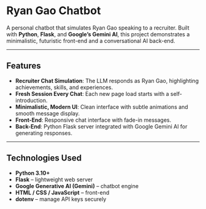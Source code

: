# Ryan Gao Chatbot

A personal chatbot that simulates Ryan Gao speaking to a recruiter. Built with **Python**, **Flask**, and **Google’s Gemini AI**, this project demonstrates a minimalistic, futuristic front-end and a conversational AI back-end.

---

## Features

- **Recruiter Chat Simulation**: The LLM responds as Ryan Gao, highlighting achievements, skills, and experiences.  
- **Fresh Session Every Chat**: Each new page load starts with a self-introduction.  
- **Minimalistic, Modern UI**: Clean interface with subtle animations and smooth message display.  
- **Front-End**: Responsive chat interface with fade-in messages.  
- **Back-End**: Python Flask server integrated with Google Gemini AI for generating responses.

---

## Technologies Used

- **Python 3.10+**  
- **Flask** – lightweight web server  
- **Google Generative AI (Gemini)** – chatbot engine  
- **HTML / CSS / JavaScript** – front-end  
- **dotenv** – manage API keys securely  
